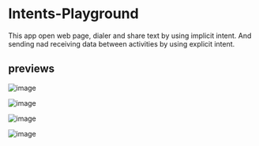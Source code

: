# Intents-Playground
This app open web page, dialer and share text by using implicit intent. And sending nad receiving data between activities by using explicit intent.

## previews

![image](https://user-images.githubusercontent.com/81371138/116871541-09f00800-ac32-11eb-95f1-d5e9e6bd0421.png)

![image](https://user-images.githubusercontent.com/81371138/116871495-fba1ec00-ac31-11eb-8683-f20f9963e5ad.png)

![image](https://user-images.githubusercontent.com/81371138/116871580-1aa07e00-ac32-11eb-9f3b-349ab1f92a54.png)

![image](https://user-images.githubusercontent.com/81371138/116871608-2429e600-ac32-11eb-91c6-9b6d43eeb671.png)




